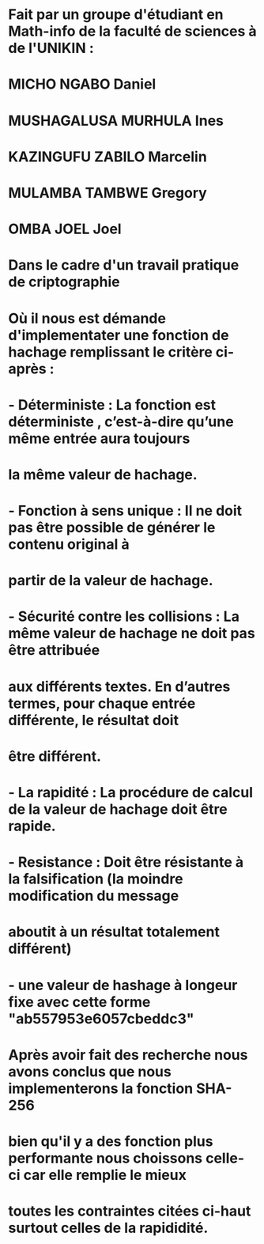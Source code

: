 # Fait par un groupe d'étudiant en Math-info de la faculté de sciences à de l'UNIKIN :
#     MICHO NGABO Daniel
#     MUSHAGALUSA MURHULA Ines
#     KAZINGUFU ZABILO Marcelin
#     MULAMBA TAMBWE Gregory
#     OMBA JOEL Joel
# 
# Dans le cadre d'un travail pratique de criptographie
# Où il nous est démande d'implementater une fonction de hachage remplissant le critère ci-après :
#    - Déterministe : La fonction est déterministe , c’est-à-dire qu’une même entrée aura toujours
#      la même valeur de hachage.
#    - Fonction à sens unique : Il ne doit pas être possible de générer le contenu original à 
#      partir de la valeur de hachage.
#    - Sécurité contre les collisions : La même valeur de hachage ne doit pas être attribuée
#      aux différents textes. En d’autres termes, pour chaque entrée différente, le résultat doit
#      être différent.
#    - La rapidité : La procédure de calcul de la valeur de hachage doit être rapide.
#    - Resistance : Doit être résistante à la falsification (la moindre modification du message
#      aboutit à un résultat totalement différent)
#    - une valeur de hashage à longeur fixe avec cette forme "ab557953e6057cbeddc3"
# 
# Après avoir fait des recherche nous avons conclus que nous implementerons la fonction SHA-256
# bien qu'il y a des fonction plus performante nous choissons celle- ci car elle remplie le mieux
# toutes les contraintes citées ci-haut surtout celles de la rapididité.
